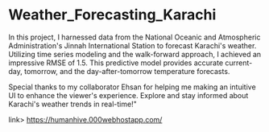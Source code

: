 # Weather_Forecasting_Karachi
In this project, I harnessed data from the National Oceanic and Atmospheric Administration's Jinnah International Station to forecast Karachi's weather. Utilizing time series modeling and the walk-forward approach, I achieved an impressive RMSE of 1.5. This predictive model provides accurate current-day, tomorrow, and the day-after-tomorrow temperature forecasts.

Special thanks to my collaborator Ehsan for helping me making  an intuitive UI to enhance the viewer's experience. Explore and stay informed about Karachi's weather trends in real-time!"

link> https://humanhive.000webhostapp.com/
